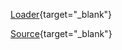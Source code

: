 [Loader](https://sudip22-p.github.io/loader/){target="_blank"}

[Source](https://loading.io/css/){target="_blank"}

